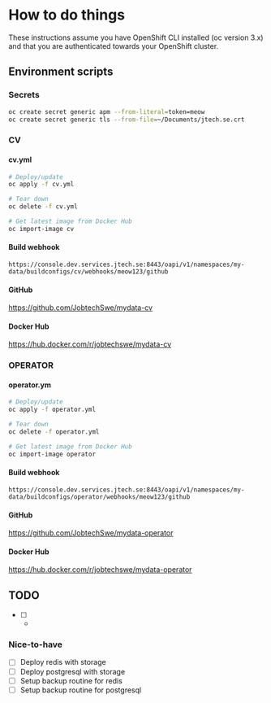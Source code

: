 # How to do things

These instructions assume you have OpenShift CLI installed (oc version 3.x) and that you are authenticated towards your OpenShift cluster.

## Environment scripts

### Secrets

```bash
oc create secret generic apm --from-literal=token=meow
oc create secret generic tls --from-file=~/Documents/jtech.se.crt
```

### CV

#### cv.yml

```bash
# Deploy/update
oc apply -f cv.yml

# Tear down
oc delete -f cv.yml

# Get latest image from Docker Hub
oc import-image cv
```

#### Build webhook

`https://console.dev.services.jtech.se:8443/oapi/v1/namespaces/my-data/buildconfigs/cv/webhooks/meow123/github`

#### GitHub

https://github.com/JobtechSwe/mydata-cv

#### Docker Hub

https://hub.docker.com/r/jobtechswe/mydata-cv

### OPERATOR

#### operator.ym

```bash
# Deploy/update
oc apply -f operator.yml

# Tear down
oc delete -f operator.yml

# Get latest image from Docker Hub
oc import-image operator
```

#### Build webhook

`https://console.dev.services.jtech.se:8443/oapi/v1/namespaces/my-data/buildconfigs/operator/webhooks/meow123/github`

#### GitHub

https://github.com/JobtechSwe/mydata-operator

#### Docker Hub

https://hub.docker.com/r/jobtechswe/mydata-operator

## TODO

- [ ] -

### Nice-to-have

- [ ] Deploy redis with storage
- [ ] Deploy postgresql with storage
- [ ] Setup backup routine for redis
- [ ] Setup backup routine for postgresql
